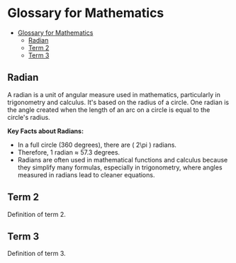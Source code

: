 # Glossary for Mathematics

- [Glossary for Mathematics](#glossary-for-mathematics)
  - [Radian](#radian)
  - [Term 2](#term-2)
  - [Term 3](#term-3)

## Radian
A radian is a unit of angular measure used in mathematics, particularly in trigonometry and calculus. It's based on the radius of a circle. One radian is the angle created when the length of an arc on a circle is equal to the circle's radius.

**Key Facts about Radians:**

- In a full circle (360 degrees), there are \( 2\pi \) radians.
- Therefore, 1 radian ≈ 57.3 degrees.
- Radians are often used in mathematical functions and calculus because they simplify many formulas, especially in trigonometry, where angles measured in radians lead to cleaner equations.

## Term 2
Definition of term 2.

## Term 3
Definition of term 3.
